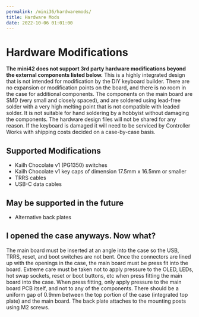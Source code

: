 ```yaml
---
permalink: /mini36/hardwaremods/
title: Hardware Mods
date: 2022-10-06 01:01:00
---
```

# Hardware Modifications
**The mini42 does not support 3rd party hardware modifications beyond the external components listed below.** This is a highly integrated design that is not intended for modification by the DIY keyboard builder. There are no expansion or modification points on the board, and there is no room in the case for additional components. The components on the main board are SMD (very small and closely spaced), and are soldered using lead-free solder with a very high melting point that is not compatible with leaded solder. It is not suitable for hand soldering by a hobbyist without damaging the components. The hardware design files will not be shared for any reason. If the keyboard is damaged it will need to be serviced by Controller Works with shipping costs decided on a case-by-case basis.

## Supported Modifications
* Kailh Chocolate v1 (PG1350) switches
* Kailh Chocolate v1 key caps of dimension 17.5mm x 16.5mm or smaller
* TRRS cables
* USB-C data cables

## May be supported in the future
* Alternative back plates

## I opened the case anyways. Now what?
The main board must be inserted at an angle into the case so the USB, TRRS, reset, and boot switches are not bent. Once the connectors are lined up with the openings in the case, the main board must be press fit into the board. Extreme care must be taken not to apply pressure to the OLED, LEDs, hot swap sockets, reset or boot buttons, etc when press fitting the main board into the case. When press fitting, only apply pressure to the main board PCB itself, and not to any of the components. There should be a uniform gap of 0.9mm between the top portion of the case (integrated top plate) and the main board. The back plate attaches to the mounting posts using M2 screws.